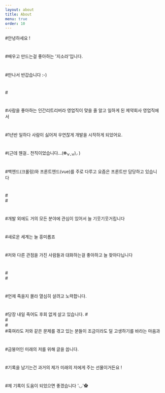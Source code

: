```yaml
---
layout: about
title: About
menu: true
order: 10
---
```


#안녕하세요 !
#
#배우고 만드는걸 좋아하는 '지소라'입니다.
#
#만나서 반갑습니다 :-)
#
#<br>
#
#사람을 좋아하는 인간리트리버라 영업직이 맞을 줄 알고 일하게 된 제약회사 영업직에서 
#
#1년반 일하다 사람이 싫어져 우연찮게 개발을 시작하게 되었어요.
#
#(근데 웬걸.. 천직이었습니다...(❁ᴗ͈ˬᴗ͈)◞ )
#
#백엔드(크롤링)와 프론트엔드(vue)를 주로 다루고 요즘은 프론트만 담당하고 있습니다
#
#<br>
#<br>
#
#개발 외에도 거의 모든 분야에 관심이 있어서 늘 기웃기웃거립니다
#
#새로운 세계는 늘 흥미롭죠
#
#저와 다른 관점을 가진 사람들과 대화하는걸 좋아하고 늘 찾아다닙니다
#
#<br>
#<br>
#
#언제 죽을지 몰라 열심히 살려고 노력합니다.
#
#당장 내일 죽어도 후회 없게 살고 있습니다.
#<br>
#<br>
#<br>
#혹여라도 저와 같은 문제를 겪고 있는 분들이 조금이라도 덜 고생하기를 바라는 마음과
#
#금붕어인 미래의 저를 위해 글을 씁니다.
#
#기록을 남기는건 과거의 제가 미래의 저에게 주는 선물이거든요 ! 
#
#제 기록이 도움이 되었으면 좋겠습니다 '◡'✿










